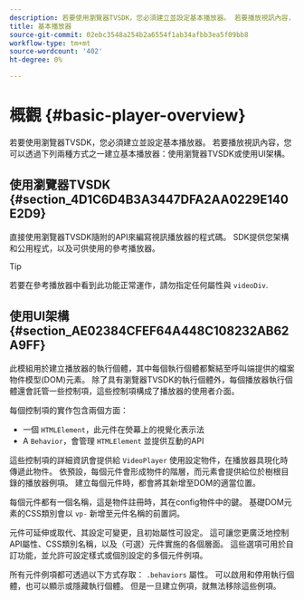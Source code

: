 ```yaml
---
description: 若要使用瀏覽器TVSDK，您必須建立並設定基本播放器。 若要播放視訊內容，您可以使用瀏覽器TVSDK或UI架構，以兩種方式之一建立基本播放器。
title: 基本播放器
source-git-commit: 02ebc3548a254b2a6554f1ab34afbb3ea5f09bb8
workflow-type: tm+mt
source-wordcount: '402'
ht-degree: 0%

---
```


# 概觀 {#basic-player-overview}

若要使用瀏覽器TVSDK，您必須建立並設定基本播放器。 若要播放視訊內容，您可以透過下列兩種方式之一建立基本播放器：使用瀏覽器TVSDK或使用UI架構。

## 使用瀏覽器TVSDK {#section_4D1C6D4B3A3447DFA2AA0229E140E2D9}

直接使用瀏覽器TVSDK隨附的API來編寫視訊播放器的程式碼。 SDK提供您架構和公用程式，以及可供使用的參考播放器。

>[!TIP]
>
>若要在參考播放器中看到此功能正常運作，請勿指定任何屬性與 `videoDiv`.

## 使用UI架構 {#section_AE02384CFEF64A448C108232AB62A9FF}

此模組用於建立播放器的執行個體，其中每個執行個體都繫結至呼叫端提供的檔案物件模型(DOM)元素。 除了具有瀏覽器TVSDK的執行個體外，每個播放器執行個體還會託管一些控制項，這些控制項構成了播放器的使用者介面。

每個控制項的實作包含兩個方面：

* 一個 `HTMLElement`，此元件在熒幕上的視覺化表示法
* A `Behavior`，會管理 `HTMLElement` 並提供互動的API

這些控制項的詳細資訊會提供給 `VideoPlayer` 使用設定物件，在播放器具現化時傳遞此物件。 依預設，每個元件會形成物件的階層，而元素會提供給位於樹根目錄的播放器例項。 建立每個元件時，都會將其新增至DOM的適當位置。

每個元件都有一個名稱，這是物件註冊時，其在config物件中的鍵。 基礎DOM元素的CSS類別會以 `vp-` 新增至元件名稱的前置詞。

元件可延伸或取代、其設定可變更，且初始屬性可設定。 這可讓您更廣泛地控制API屬性、CSS類別名稱，以及（可選）元件實施的各個層面。 這些選項可用於自訂功能，並允許可設定樣式或個別設定的多個元件例項。

所有元件例項都可透過以下方式存取： `.behaviors` 屬性。 可以啟用和停用執行個體，也可以顯示或隱藏執行個體。 但是一旦建立例項，就無法移除這些例項。
